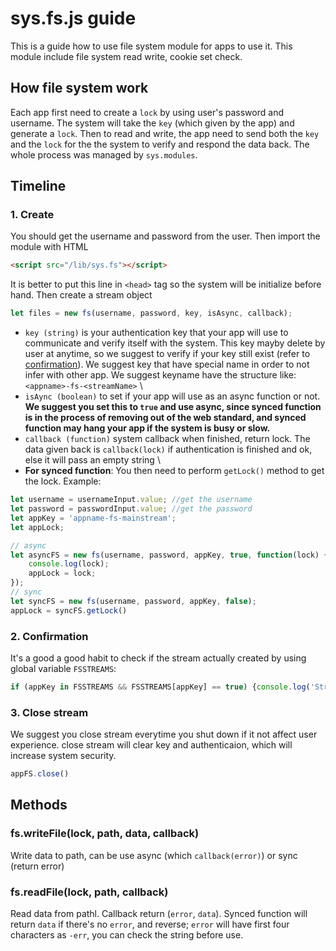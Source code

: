 # sys.fs.js guide
This is a guide how to use file system module for apps to use it. This module include file system read write, cookie set check.

## How file system work
Each app first need to create a `lock` by using user's password and username. The system will take the `key` (which given by the app) and generate a `lock`. Then to read and write, the app need to send both the `key` and the `lock` for the the system to verify and respond the data back. The whole process was managed by `sys.modules`.

## Timeline
### 1. Create
You should get the username and password from the user. Then import the module with HTML
```html
<script src="/lib/sys.fs"></script>
```
It is better to put this line in `<head>` tag so the system will be initialize before hand.
Then create a stream object
```js
let files = new fs(username, password, key, isAsync, callback);
```
- `key (string)` is your authentication key that your app will use to communicate and verify itself with the system. This key mayby delete by user at anytime, so we suggest to verify if your key still exist (refer to [confirmation](#2.-confirmation)). We suggest key that have special name in order to not infer with other app. We suggest keyname have the structure like: `<appname>-fs-<streamName>` \
- `isAync (boolean)` to set if your app will use as an async function or not. \
**We suggest you set this to `true` and use async, since synced function is in the process of removing out of the web standard, and synced function may hang your app if the system is busy or slow.**
- `callback (function)` system callback when finished, return lock. The data given back is `callback(lock)` if authentication is finished and ok, else it will pass an empty string \
- **For synced function**: You then need to perform `getLock()` method to get the lock.
Example:
```js
let username = usernameInput.value; //get the username
let password = passwordInput.value; //get the password
let appKey = 'appname-fs-mainstream';
let appLock;

// async
let asyncFS = new fs(username, password, appKey, true, function(lock) {
    console.log(lock); 
    appLock = lock;
});
// sync
let syncFS = new fs(username, password, appKey, false);
appLock = syncFS.getLock()
```

### 2. Confirmation
It's a good a good habit to check if the stream actually created by using global variable `FSSTREAMS`:
```js
if (appKey in FSSTREAMS && FSSTREAMS[appKey] == true) {console.log('Stream created')}
```

### 3. Close stream
We suggest you close stream everytime you shut down if it not affect user experience. close stream will clear key and authenticaion, which will increase system security. 
```js
appFS.close()
```

## Methods
### fs.writeFile(lock, path, data, callback)
Write data to path, can be use async (which `callback(error)`) or sync (return error)

### fs.readFile(lock, path, callback)
Read data from pathl. Callback return (`error`, `data`). Synced function will return `data` if there's no `error`, and reverse; `error` will have first four characters as `-err`, you can check the string before use.